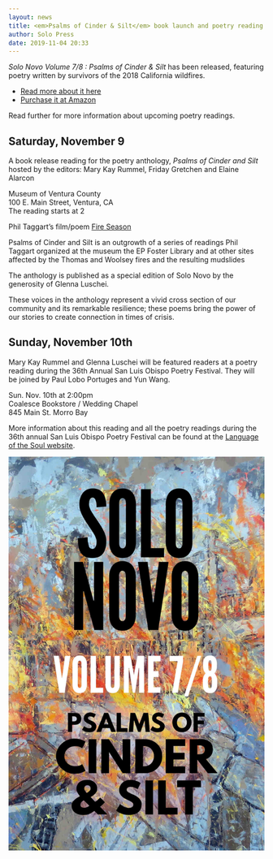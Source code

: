 ```yaml
---
layout: news
title: <em>Psalms of Cinder & Silt</em> book launch and poetry reading
author: Solo Press
date: 2019-11-04 20:33
---
```


*Solo Novo Volume 7/8 : Psalms of Cinder & Silt* has been released, featuring poetry written by survivors of the 2018 California wildfires.

- [Read more about it here](/books/solo-novo-7-8)
- [Purchase it at Amazon](https://amzn.to/31ifaVa)

Read further for more information about upcoming poetry readings.

## Saturday, November 9  

A book release reading for the poetry anthology, *Psalms of Cinder and Silt* hosted by the editors: Mary Kay Rummel, Friday Gretchen and Elaine Alarcon

Museum of Ventura County  
100 E. Main Street, Ventura, CA  
The reading starts at 2

Phil Taggart’s film/poem [Fire Season](https://www.youtube.com/watch?v=1A2vHJpirJ0&list=UUxXGsP0roU0V9-vbaVoKItA)

Psalms of Cinder and Silt is an outgrowth of a series of readings Phil Taggart organized at the museum the EP Foster Library and at other sites affected by the Thomas and Woolsey fires and the resulting mudslides

The anthology is published as a special edition of Solo Novo
by the generosity of Glenna Luschei.

These voices in the anthology represent a vivid cross section of our community and its remarkable resilience; these poems bring the power of our stories to create connection in times of crisis.

## Sunday, November 10th

Mary Kay Rummel and Glenna Luschei will be featured readers at a poetry reading during the 36th Annual San Luis Obispo Poetry Festival. They will be joined by Paul Lobo Portuges and Yun Wang.

Sun. Nov. 10th at 2:00pm  
Coalesce Bookstore / Wedding Chapel  
845 Main St. Morro Bay

More information about this reading and all the poetry readings during the 36th annual San Luis Obispo Poetry Festival can be found at the [Language of the Soul website](http://languageofthesoul.org/slo_poetry/index.html).

![](/img/books/solo-novo-7-8_1.jpg)
